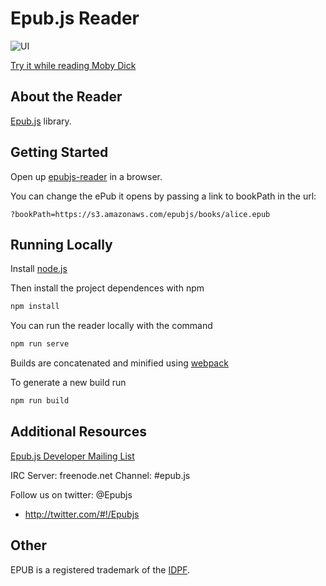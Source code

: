 Epub.js Reader
================================

![UI](http://github.com/intity/epubjs-reader/demo-ui.png)

[Try it while reading Moby Dick](https://futurepress.github.io/epubjs-reader/)

About the Reader
-------------------------

[Epub.js](https://github.com/futurepress/epub.js) library.


Getting Started
-------------------------

Open up [epubjs-reader](https://intity.github.io/epubjs-reader/) in a browser.

You can change the ePub it opens by passing a link to bookPath in the url:

`?bookPath=https://s3.amazonaws.com/epubjs/books/alice.epub`

Running Locally
-------------------------

Install [node.js](https://nodejs.org/en/)

Then install the project dependences with npm

```javascript
npm install
```

You can run the reader locally with the command

```javascript
npm run serve
```

Builds are concatenated and minified using [webpack](https://github.com/webpack/webpack)

To generate a new build run

```javascript
npm run build
```

Additional Resources
-------------------------

[Epub.js Developer Mailing List](https://groups.google.com/forum/#!forum/epubjs)

IRC Server: freenode.net Channel: #epub.js

Follow us on twitter: @Epubjs

+ http://twitter.com/#!/Epubjs

Other
-------------------------

EPUB is a registered trademark of the [IDPF](http://idpf.org/).
